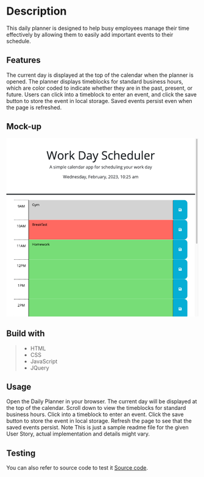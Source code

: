 # Description

This daily planner is designed to help busy employees manage their time effectively by allowing them to easily add important events to their schedule.

## Features
The current day is displayed at the top of the calendar when the planner is opened.
The planner displays timeblocks for standard business hours, which are color coded to indicate whether they are in the past, present, or future.
Users can click into a timeblock to enter an event, and click the save button to store the event in local storage.
Saved events persist even when the page is refreshed.

## Mock-up
![A user clicks on slots on the color-coded calendar and edits the events.](./Assets/img/work_day_scheduler_screenshot.png)

## Build with
> - HTML
> - CSS
> - JavaScript
> - JQuery

## Usage
Open the Daily Planner in your browser.
The current day will be displayed at the top of the calendar.
Scroll down to view the timeblocks for standard business hours.
Click into a timeblock to enter an event.
Click the save button to store the event in local storage.
Refresh the page to see that the saved events persist.
Note
This is just a sample readme file for the given User Story, actual implementation and details might vary.

## Testing
You can also refer to source code to test it [Source code](https://iaroslavlasiichuk.github.io/work-day-scheduler/).
